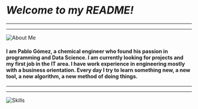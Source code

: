 # *Welcome to my README!*

------------


------------
![About Me](https://i.ibb.co/dGrT6sj/Aboutme.png "About Me")

#### I am Pablo Gómez, a chemical engineer who found his passion in programming and Data Science. I am currently looking for projects and my first job in the IT area. I have work experience in engineering mostly with a business orientation. Every day I try to learn something new, a new tool, a new algorithm, a new method of doing things. 

------------

------------
![Skills](https://i.ibb.co/Wf58Qd6/skills.png "Skills")
